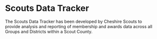 Scouts Data Tracker
===================
The Scouts Data Tracker has been developed by Cheshire Scouts to provide analysis and reporting of membership and awards data across all Groups and Districts within a Scout County.
